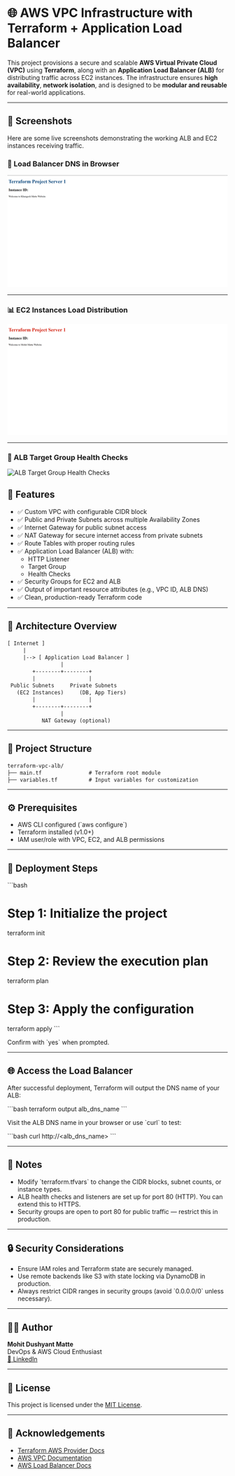 # 🌐 AWS VPC Infrastructure with Terraform + Application Load Balancer

This project provisions a secure and scalable **AWS Virtual Private Cloud (VPC)** using **Terraform**, along with an **Application Load Balancer (ALB)** for distributing traffic across EC2 instances. The infrastructure ensures **high availability**, **network isolation**, and is designed to be **modular and reusable** for real-world applications.

---
## 📸 Screenshots

Here are some live screenshots demonstrating the working ALB and EC2 instances receiving traffic.

### 🔗 Load Balancer DNS in Browser
![ALB DNS Test via Browser](./screenshots/Image1.png)

---

### 📊 EC2 Instances Load Distribution
![Instances Receiving Traffic](./screenshots/image2.png)

---

### 💓 ALB Target Group Health Checks
![ALB Target Group Health Checks](./screenshots/health-checks.png)




## 🚀 Features

- ✅ Custom VPC with configurable CIDR block
- ✅ Public and Private Subnets across multiple Availability Zones
- ✅ Internet Gateway for public subnet access
- ✅ NAT Gateway for secure internet access from private subnets
- ✅ Route Tables with proper routing rules
- ✅ Application Load Balancer (ALB) with:
  - HTTP Listener
  - Target Group
  - Health Checks
- ✅ Security Groups for EC2 and ALB
- ✅ Output of important resource attributes (e.g., VPC ID, ALB DNS)
- ✅ Clean, production-ready Terraform code

---

## 🧱 Architecture Overview
```
[ Internet ]
     |
     |--> [ Application Load Balancer ]
                 |
        +--------+--------+
        |                 |
 Public Subnets     Private Subnets
   (EC2 Instances)     (DB, App Tiers)
        |                 |
        +--------+--------+
                 |
           NAT Gateway (optional)
```

---

## 📁 Project Structure

```
terraform-vpc-alb/
├── main.tf               # Terraform root module
├── variables.tf          # Input variables for customization
```

---


## ⚙️ Prerequisites

- AWS CLI configured (\`aws configure\`)
- Terraform installed (v1.0+)
- IAM user/role with VPC, EC2, and ALB permissions

---

## 🚀 Deployment Steps

\`\`\`bash
# Step 1: Initialize the project
terraform init

# Step 2: Review the execution plan
terraform plan

# Step 3: Apply the configuration
terraform apply
\`\`\`

Confirm with \`yes\` when prompted.

---

## 🌐 Access the Load Balancer

After successful deployment, Terraform will output the DNS name of your ALB:

\`\`\`bash
terraform output alb_dns_name
\`\`\`

Visit the ALB DNS name in your browser or use \`curl\` to test:

\`\`\`bash
curl http://<alb_dns_name>
\`\`\`

---

## 📌 Notes

- Modify \`terraform.tfvars\` to change the CIDR blocks, subnet counts, or instance types.
- ALB health checks and listeners are set up for port 80 (HTTP). You can extend this to HTTPS.
- Security groups are open to port 80 for public traffic — restrict this in production.

---

## 🔒 Security Considerations

- Ensure IAM roles and Terraform state are securely managed.
- Use remote backends like S3 with state locking via DynamoDB in production.
- Always restrict CIDR ranges in security groups (avoid \`0.0.0.0/0\` unless necessary).

---

## 👨‍💻 Author

**Mohit Dushyant Matte**  
DevOps & AWS Cloud Enthusiast  
[🔗 LinkedIn](https://www.linkedin.com/in/mohit-matte-a6496a240/)

---

## 📜 License

This project is licensed under the [MIT License](LICENSE).

---

## 🙌 Acknowledgements

- [Terraform AWS Provider Docs](https://registry.terraform.io/providers/hashicorp/aws/latest/docs)
- [AWS VPC Documentation](https://docs.aws.amazon.com/vpc/)
- [AWS Load Balancer Docs](https://docs.aws.amazon.com/elasticloadbalancing/latest/application/introduction.html)
